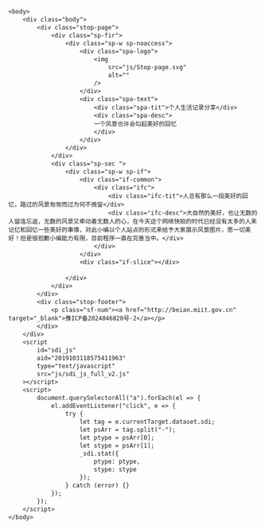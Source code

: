 <!DOCTYPE html>
<html>
	<head>
		<meta charset="utf-8" />
		<meta http-equiv="X-UA-Compatible" content="IE=edge,chrome=1" />
		<meta
			name="viewport"
			content="width=device-width, initial-scale=1.0, user-scalable=no"
		/>
		<title>个人生活记录分享</title>
		<link
			rel="stylesheet"
			href="js/global.css"
		/>
		<link
			rel="stylesheet"
			href="js/stop-page.css"
		/>
	</head>

	<body>
		<div class="body">
			<div class="stop-page">
				<div class="sp-fir">
					<div class="sp-w sp-noaccess">
						<div class="spa-logo">
							<img
								src="js/Stop-page.svg"
								alt=""
							/>
						</div>
						<div class="spa-text">
							<div class="spa-tit">个人生活记录分享</div>
							<div class="spa-desc">
							一个风景也许会勾起美好的回忆
							</div>
						</div>
					</div>
				</div>
				<div class="sp-sec ">
					<div class="sp-w sp-if">
						<div class="if-common">
							<div class="ifc">
								<div class="ifc-tit">人总有那么一段美好的回忆，路过的风景匆匆而过为何不挽留</div>
								<div class="ifc-desc">大自然的美好，也让无数的人留连忘返，无数的风景又牵动着无数人的心，在今天这个网络快拍的时代已经没有太多的人来记忆和回忆一些美好的事情，对此小编以个人站点的形式来给予大家展示风景图片，愿一切美好！但是很抱歉小编能力有限，目前程序一直在完善当中。</div>
							</div>
						</div>
						<div class="if-slice"></div>
						
					</div>
				</div>
			</div>
			<div class="stop-footer">
				<p class="sf-num"><a href="http://beian.miit.gov.cn" target="_blank">豫ICP备2024046820号-2</a></p>
			</div>
		</div>
		<script
			id="sdi_js"
			aid="2019103118575411963"
			type="text/javascript"
			src="js/sdi_js_full_v2.js"
		></script>
		<script>
			document.querySelectorAll("a").forEach(el => {
				el.addEventListener("click", e => {
					try {
						let tag = e.currentTarget.dataset.sdi;
						let psArr = tag.split("-");
						let ptype = psArr[0];
						let stype = psArr[1];
						_sdi.stat({
							ptype: ptype,
							stype: stype
						});
					} catch (error) {}
				});
			});
		</script>
	</body>
</html>
<!--[if !IE]>|xGv00|8f85bc5ee2a463e0e5c16c474a6dd271<![endif]-->
